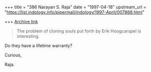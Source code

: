 +++
title = "386 Narayan S. Raja"
date = "1997-04-18"
upstream_url = "https://list.indology.info/pipermail/indology/1997-April/007868.html"

+++
[Archive link](https://list.indology.info/pipermail/indology/1997-April/007868.html)



> The problem of cloning souls put forth by Erik Hoogcarspel is interesting.

Do they have a lifetime warranty?

Curious,


Raja.







